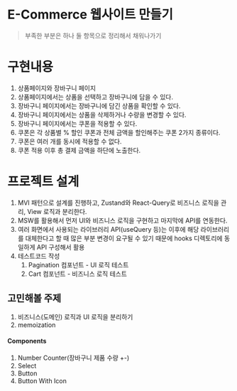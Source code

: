# E-Commerce 웹사이트 만들기
> 부족한 부분은 하나 둘 항목으로 정리해서 채워나가기

# 구현내용
1. 상품페이지와 장바구니 페이지
2. 상품페이지에서는 상품을 선택하고 장바구니에 담을 수 있다.
3. 장바구니 페이지에서는 장바구니에 담긴 상품을 확인할 수 있다.
4. 장바구니 페이지에서는 상품을 삭제하거나 수량을 변경할 수 있다.
5. 장바구니 페이지에서는 쿠폰을 적용할 수 있다.
6. 쿠폰은 각 상품별 % 할인 쿠폰과 전체 금액을 할인해주는 쿠폰 2가지 종류이다.
7. 쿠폰은 여러 개를 동시에 적용할 수 없다.
8. 쿠폰 적용 이후 총 결제 금액을 하단에 노출한다.

# 프로젝트 설계
1. MVI 패턴으로 설계를 진행하고, Zustand와 React-Query로 비즈니스 로직을 관리, View 로직과 분리한다.
2. MSW를 활용해서 먼저 UI와 비즈니스 로직을 구현하고 마지막에 API를 연동한다.
3. 여러 화면에서 사용되는 라이브러리 API(useQuery 등)는 이후에 해당 라이브러리를 대체한다고 할 때 많은 부분 변경이 요구될 수 있기 때문에 hooks 디렉토리에 동일하게 API 구성해서 활용
4. 테스트코드 작성
    1. Pagination 컴포넌트 - UI 로직 테스트
    2. Cart 컴포넌트 - 비즈니스 로직 테스트

## 고민해볼 주제
1. 비즈니스(도메인) 로직과 UI 로직을 분리하기
2. memoization

#### Components
1. Number Counter(장바구니 제품 수량 +-)
2. Select
3. Button
4. Button With Icon
